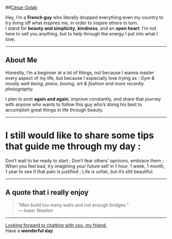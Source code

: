 
##<u>César Golab</u>

Hey, I’m a **French guy** who literally dropped everything even my country to try living off what inspires me, in order to inspire others in turn.  
I stand for **beauty and simplicity**, **kindness**, and an **open heart**. I’m not here to sell you anything, but to help through the energy I put into what I love.

---

## About Me  

Honestly, I’m a beginner at a lot of things, not because I wanna master every aspect of my life, but because I especially love trying as : *Gym & mostly well-being, piano, boxing, art & fashion and more recently photography.* 

I plan to post **again and again**, improve constantly, and share that journey with anyone who wants to follow this guy who’s doing his best to accomplish great things in life through beauty.

---

# I still would like to share some tips that guide me through my day :

Don’t wait to be ready to start ; Don’t fear others’ opinions, embrace them ; When you feel bad, try imagining your future self in 1 hour, 1 week, 1 month, 1 year to see if that pain is justified ; Life is unfair, but it’s still beautiful.

---

## A quote that i really enjoy  
> “Men build too many walls and not enough bridges.”  
> — *Isaac Newton*

---

<u>Looking forward to chatting with you, my friend.</u>  
Have a **wonderful day**.  
